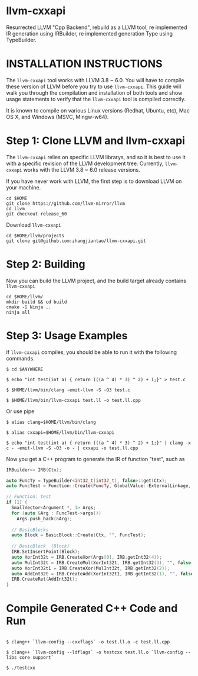 llvm-cxxapi
========

Resurrected LLVM "Cpp Backend", rebuild as a LLVM tool, re implemented IR generation using IRBuilder, re implemented generation Type using TypeBuilder.

INSTALLATION INSTRUCTIONS
=========================

The `llvm-cxxapi` tool works with LLVM 3.8 ~ 6.0. You will have to compile these version of LLVM before you try to use `llvm-cxxapi`. This guide will walk you through the compilation and installation of both tools and show usage statements to verify that the `llvm-cxxapi` tool is compiled correctly.

It is known to compile on various Linux versions (Redhat, Ubuntu, etc), Mac OS X, and Windows (MSVC, Mingw-w64).

Step 1: Clone LLVM and llvm-cxxapi
=======================

The `llvm-cxxapi` relies on specific LLVM librarys, and so it is best to use it with a specific revision of the LLVM development tree. Currently, `llvm-cxxapi` works with the LLVM 3.8 ~ 6.0 release versions.

If you have never work with LLVM, the first step is to download LLVM on your machine.

    cd $HOME
    git clone https://github.com/llvm-mirror/llvm
    cd llvm
    git checkout release_60

Download `llvm-cxxapi`

    cd $HOME/llvm/projects
    git clone git@github.com:zhangjiantao/llvm-cxxapi.git

Step 2: Building
==========================

Now you can build the LLVM project, and the build target already contains `llvm-cxxapi`

    cd $HOME/llvm/
    mkdir build && cd build
    cmake -G Ninja ..
    ninja all

Step 3: Usage Examples
======================

If `llvm-cxxapi` compiles, you should be able to run it with the following commands.

```
$ cd $ANYWHERE

$ echo "int test(int a) { return (((a ^ 4) * 3) ^ 2) + 1;}" > test.c

$ $HOME/llvm/bin/clang -emit-llvm -S -O3 test.c

$ $HOME/llvm/bin/llvm-cxxapi test.ll -o test.ll.cpp
```

Or use pipe

```
$ alias clang=$HOME/llvm/bin/clang

$ alias cxxapi=$HOME/llvm/bin/llvm-cxxapi

$ echo "int test(int a) { return (((a ^ 4) * 3) ^ 2) + 1;}" | clang -x c - -emit-llvm -S -O3 -o - | cxxapi -o test.ll.cpp
```

Now you get a C++ program to generate the IR of function "test", such as

```c++
IRBuilder<> IRB(Ctx);

auto FuncTy = TypeBuilder<int32_t(int32_t), false>::get(Ctx);
auto FuncTest = Function::Create(FuncTy, GlobalValue::ExternalLinkage, "test", M);

// Function: test
if (1) {
  SmallVector<Argument *, 1> Args;
  for (auto &Arg : FuncTest->args())
    Args.push_back(&Arg);
    
  // BasicBlocks
  auto Block = BasicBlock::Create(Ctx, "", FuncTest);
  
  // BasicBlock  (Block)
  IRB.SetInsertPoint(Block);
  auto XorInt32t = IRB.CreateXor(Args[0], IRB.getInt32(4));
  auto MulInt32t = IRB.CreateMul(XorInt32t, IRB.getInt32(3), "", false, true);
  auto XorInt32t1 = IRB.CreateXor(MulInt32t, IRB.getInt32(2));
  auto AddInt32t = IRB.CreateAdd(XorInt32t1, IRB.getInt32(1), "", false, true);
  IRB.CreateRet(AddInt32t);
}
```

Compile Generated C++ Code and Run
================================
```

$ clang++ `llvm-config --cxxflags` -o test.ll.o -c test.ll.cpp

$ clang++ `llvm-config --ldflags` -o testcxx test.ll.o `llvm-config --libs core support`

$ ./testcxx
```
